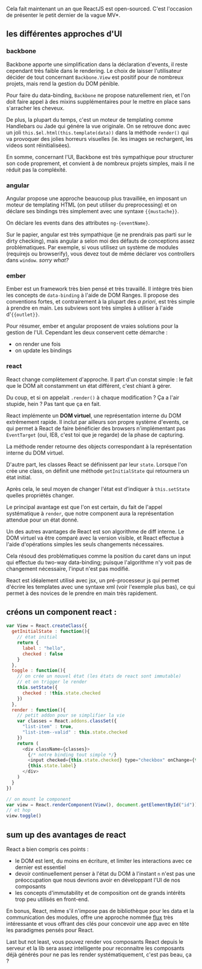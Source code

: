 Cela fait maintenant un an que ReactJS est open-sourced.
C'est l'occasion de présenter le petit dernier de la vague MV*.

## les différentes approches d'UI

### backbone

Backbone apporte une simplification dans la déclaration d'events,
il reste cependant très faible dans le rendering.
Le choix de laisser l'utilisateur décider de tout concernant
`Backbone.View` est positif pour de nombreux projets, mais rend
la gestion du DOM pénible.

Pour faire du data-binding, `Backbone` ne propose naturellement rien,
et l'on doit faire appel à des mixins supplémentaires pour le mettre
en place sans s'arracher les cheveux.

De plus, la plupart du temps, c'est un moteur de templating comme
Handlebars ou Jade qui génére la vue originale. On se retrouve donc avec
un joli `this.$el.html(this.template(data))` dans la méthode `render()`
qui va provoquer des jolies horreurs visuelles
(ie. les images se rechargent, les videos sont réinitialisées).

En somme, concernant l'UI, Backbone est très sympathique pour structurer
son code proprement, et convient à de nombreux projets simples, mais
il ne réduit pas la compléxité.

### angular

Angular propose une approche beaucoup plus travaillée, en imposant un
moteur de templating HTML (on peut utiliser du preprocessing) et on déclare
ses bindings très simplement avec une syntaxe `{{mustache}}`.

On déclare les events dans des attributes `ng-{eventName}`.

Sur le papier, angular est très sympathique
(je ne prendrais pas parti sur le dirty checking), mais angular a selon moi
des défauts de conceptions assez problématiques. Par exemple, si vous utilisez
un système de modules (requirejs ou browserify), vous devez tout de même déclarer
vos controllers dans `window`. _sorry what?_

### ember

Ember est un framework très bien pensé et très travaillé. Il intègre très bien
les concepts de `data-binding` à l'aide de DOM Ranges. Il propose des conventions
fortes, et contrairement à la plupart des _a priori_, est très simple à prendre
en main. Les subviews sont très simples à utiliser à l'aide d'`{{outlet}}`.

Pour résumer, ember et angular proposent de vraies solutions pour la gestion
de l'UI. Cependant les deux conservent cette démarche :

- on render une fois
- on update les bindings

### react

React change complètement d'approche. Il part d'un constat simple :
le fait que le DOM ait constamment un état différent, c'est chiant à gérer.

Du coup, et si on appelait `.render()` à chaque modification ?
Ça a l'air stupide, hein ? Pas tant que ça en fait.

React implémente un __DOM virtuel__, une représentation interne du DOM
extrêmement rapide. Il inclut par ailleurs son propre système d'events,
ce qui permet à React de faire bénéficier des browsers n'implémentant pas
`EventTarget` (oui, IE8, c'est toi que je regarde) de la phase de capturing.

La méthode render retourne des objects correspondant à la représentation
interne du DOM virtuel.

D'autre part, les classes React se définissent par leur `state`.
Lorsque l'on crée une class, on définit une méthode `getInitialState` qui
retournera un état initial.

Après cela, le seul moyen de changer l'état est d'indiquer à `this.setState`
quelles propriétés changer.

Le principal avantage est que l'on est certain, du fait de l'appel systématique
à `render`, que notre component aura la représentation attendue pour un état
donné.

Un des autres avantages de React est son algorithme de diff interne.
Le DOM virtuel va être comparé avec la version visible, et React effectue
à l'aide d'opérations simples les seuls changements nécessaires.

Cela résoud des problématiques comme la position du caret dans un input
qui effectue du two-way data-binding; puisque l'algorithme n'y voit pas de
changement nécessaire, l'input n'est pas modifié.

React est idéalement utilisé avec jsx, un pré-processeur js qui permet
d'écrire les templates avec une syntaxe xml (voir l'exemple plus bas),
ce qui permet à des novices de le prendre en main très rapidement.

## créons un component react :


```javascript
var View = React.createClass({
  getInitialState : function(){
    // état initial
    return {
      label : "hello",
      checked : false
    }
  },
  toggle : function(){
    // on crée un nouvel état (les états de react sont immutable)
    // et on trigger le render
    this.setState({
      checked : !this.state.checked
    })
  },
  render : function(){
    // petit addon pour se simplifier la vie
    var classes = React.addons.classSet({
      "list-item" : true,
      "list-item--valid" : this.state.checked
    })
    return (
      <div className={classes}>
        {/* notre binding tout simple */}
        <input checked={this.state.checked} type="checkbox" onChange={this.toggle} />
        {this.state.label}
      </div>
    )
  }
})

// on mount le component
var view = React.renderComponent(View(), document.getElementById("id"))
// et hop
view.toggle()
```

## sum up des avantages de react

React a bien compris ces points :

- le DOM est lent, du moins en écriture, et limiter les interactions avec
ce dernier est essentiel
- devoir continuellement penser à l'état du DOM à l'instant `n` n'est pas
une préoccupation que nous devrions avoir en développant l'UI de nos
composants
- les concepts d'immutability et de composition ont de grands intérêts
trop peu utilisés en front-end.

En bonus, React, même s'il n'impose pas de bibliothèque pour les
data et la communication des modules, offre une approche nommée
[flux](http://facebook.github.io/react/docs/flux-overview.html) très
intéressante et vous offrant des clés pour concevoir une app avec en
tête les paradigmes pensés pour React.

Last but not least, vous pouvez render vos composants React depuis le serveur
et la lib sera assez intelligente pour reconnaitre les composants déjà générés
pour ne pas les render systématiquement, c'est pas beau, ça ?

